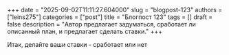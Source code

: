 +++ 
  date        = "2025-09-02T11:11:27.604000"
  slug        = "blogpost-123"
  authors     = ["leins275"]
  categories  = ["post"]
  title       = "Блогпост 123"
  tags        = []
  draft       = false
  description = "Автор предлагает задуматься, сработает ли описанный план, и предлагает сделать ставки."
  +++

  Итак, делайте ваши ставки - сработает или нет
  
